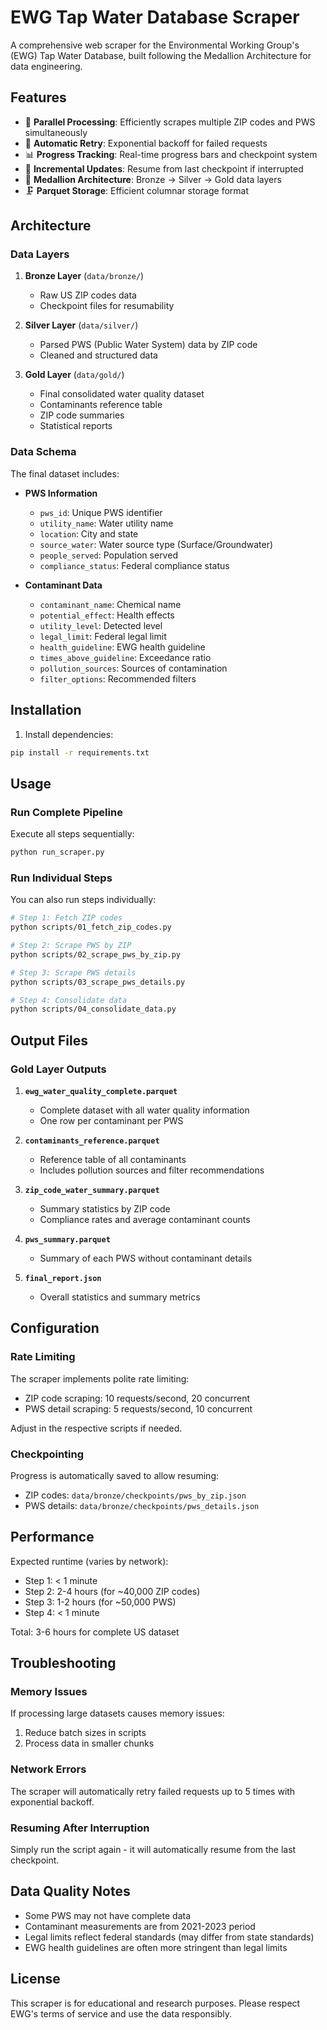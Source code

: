 # EWG Tap Water Database Scraper

A comprehensive web scraper for the Environmental Working Group's (EWG) Tap Water Database, built following the Medallion Architecture for data engineering.

## Features

- 🚀 **Parallel Processing**: Efficiently scrapes multiple ZIP codes and PWS simultaneously
- 🔄 **Automatic Retry**: Exponential backoff for failed requests
- 📊 **Progress Tracking**: Real-time progress bars and checkpoint system
- 💾 **Incremental Updates**: Resume from last checkpoint if interrupted
- 📁 **Medallion Architecture**: Bronze → Silver → Gold data layers
- 🗜️ **Parquet Storage**: Efficient columnar storage format

## Architecture

### Data Layers

1. **Bronze Layer** (`data/bronze/`)
   - Raw US ZIP codes data
   - Checkpoint files for resumability

2. **Silver Layer** (`data/silver/`)
   - Parsed PWS (Public Water System) data by ZIP code
   - Cleaned and structured data

3. **Gold Layer** (`data/gold/`)
   - Final consolidated water quality dataset
   - Contaminants reference table
   - ZIP code summaries
   - Statistical reports

### Data Schema

The final dataset includes:

- **PWS Information**
  - `pws_id`: Unique PWS identifier
  - `utility_name`: Water utility name
  - `location`: City and state
  - `source_water`: Water source type (Surface/Groundwater)
  - `people_served`: Population served
  - `compliance_status`: Federal compliance status

- **Contaminant Data**
  - `contaminant_name`: Chemical name
  - `potential_effect`: Health effects
  - `utility_level`: Detected level
  - `legal_limit`: Federal legal limit
  - `health_guideline`: EWG health guideline
  - `times_above_guideline`: Exceedance ratio
  - `pollution_sources`: Sources of contamination
  - `filter_options`: Recommended filters

## Installation

1. Install dependencies:
```bash
pip install -r requirements.txt
```

## Usage

### Run Complete Pipeline

Execute all steps sequentially:

```bash
python run_scraper.py
```

### Run Individual Steps

You can also run steps individually:

```bash
# Step 1: Fetch ZIP codes
python scripts/01_fetch_zip_codes.py

# Step 2: Scrape PWS by ZIP
python scripts/02_scrape_pws_by_zip.py

# Step 3: Scrape PWS details
python scripts/03_scrape_pws_details.py

# Step 4: Consolidate data
python scripts/04_consolidate_data.py
```

## Output Files

### Gold Layer Outputs

1. **`ewg_water_quality_complete.parquet`**
   - Complete dataset with all water quality information
   - One row per contaminant per PWS

2. **`contaminants_reference.parquet`**
   - Reference table of all contaminants
   - Includes pollution sources and filter recommendations

3. **`zip_code_water_summary.parquet`**
   - Summary statistics by ZIP code
   - Compliance rates and average contaminant counts

4. **`pws_summary.parquet`**
   - Summary of each PWS without contaminant details

5. **`final_report.json`**
   - Overall statistics and summary metrics

## Configuration

### Rate Limiting

The scraper implements polite rate limiting:
- ZIP code scraping: 10 requests/second, 20 concurrent
- PWS detail scraping: 5 requests/second, 10 concurrent

Adjust in the respective scripts if needed.

### Checkpointing

Progress is automatically saved to allow resuming:
- ZIP codes: `data/bronze/checkpoints/pws_by_zip.json`
- PWS details: `data/bronze/checkpoints/pws_details.json`

## Performance

Expected runtime (varies by network):
- Step 1: < 1 minute
- Step 2: 2-4 hours (for ~40,000 ZIP codes)
- Step 3: 1-2 hours (for ~50,000 PWS)
- Step 4: < 1 minute

Total: 3-6 hours for complete US dataset

## Troubleshooting

### Memory Issues
If processing large datasets causes memory issues:
1. Reduce batch sizes in scripts
2. Process data in smaller chunks

### Network Errors
The scraper will automatically retry failed requests up to 5 times with exponential backoff.

### Resuming After Interruption
Simply run the script again - it will automatically resume from the last checkpoint.

## Data Quality Notes

- Some PWS may not have complete data
- Contaminant measurements are from 2021-2023 period
- Legal limits reflect federal standards (may differ from state standards)
- EWG health guidelines are often more stringent than legal limits

## License

This scraper is for educational and research purposes. Please respect EWG's terms of service and use the data responsibly.